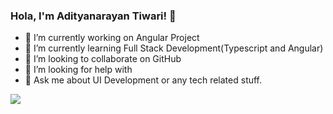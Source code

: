 ### Hola, I'm Adityanarayan Tiwari! 👋



- 🔭 I’m currently working on Angular Project
- 🌱 I’m currently learning Full Stack Development(Typescript and Angular)
- 👯 I’m looking to collaborate on GitHub
- 🤔 I’m looking for help with 
- 💬 Ask me about UI Development or any tech related stuff.
<!---
- 📫 How to reach me: ...
- 😄 Pronouns: He/His
- ⚡ Fun fact: ...
-->

<img src="https://github-readme-stats.vercel.app/api/top-langs/?username=iamadityanarayan&amp;theme=dark&amp;hide_langs_below=1"/>
